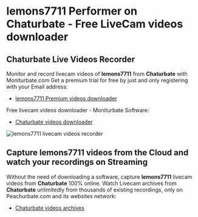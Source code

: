 # lemons7711 Performer on Chaturbate - Free LiveCam videos downloader

## Chaturbate Live Videos Recorder

Monitor and record livecam videos of **lemons7711** from **Chaturbate** with Moniturbate.com
Get a premium trial for free by just and only registering with your Email address:
* [lemons7711 Premium videos downloader](https://moniturbate.com/request-demo-licence-key.html)

Free livecam videos downloader - Moniturbate Software:
* [Chaturbate videos downloader](https://moniturbate.com/moniturbate-download-software.html)

![lemons7711 livecam videos recorder](https://peachurnet.com/templates/moniturbate-software.png)


## Capture lemons7711 videos from the Cloud and watch your recordings on Streaming

Without the need of downloading a software, capture **lemons7711** livecam videos from **Chaturbate** 100% online.
Watch Livecam archives from **Chaturbate** unlimitedly from thousands of existing recordings, only on Peachurbate.com and its websites network:
* [Chaturbate videos archives](https://peachurnet.com/)